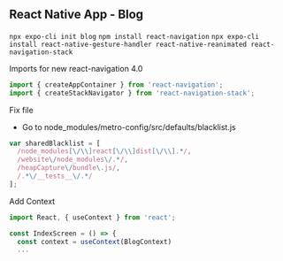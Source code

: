 ## React Native App - Blog

`npx expo-cli init blog`
`npm install react-navigation`
`npx expo-cli install react-native-gesture-handler react-native-reanimated react-navigation-stack`

Imports for new react-navigation 4.0

```js
import { createAppContainer } from 'react-navigation';
import { createStackNavigator } from 'react-navigation-stack';
```

Fix file

- Go to node_modules/metro-config/src/defaults/blacklist.js

```js
var sharedBlacklist = [
  /node_modules[\/\\]react[\/\\]dist[\/\\].*/,
  /website\/node_modules\/.*/,
  /heapCapture\/bundle\.js/,
  /.*\/__tests__\/.*/
];
```

Add Context

```js
import React, { useContext } from 'react';
```

```js
const IndexScreen = () => {
  const context = useContext(BlogContext)
  ...
```
